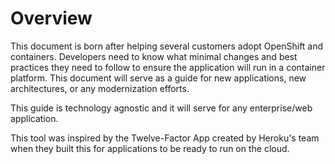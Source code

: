 Overview
==========

This document is born after helping several customers adopt OpenShift and containers. Developers need to know what minimal changes and best practices they need to follow to ensure the application will run in a container platform. This document will serve as a guide for new applications, new architectures, or any modernization efforts.

This guide is technology agnostic and it will serve for any enterprise/web application.

This tool was inspired by the Twelve-Factor App created by Heroku's team when they built this for applications to be ready to run on the cloud.



